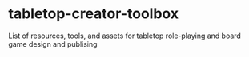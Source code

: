 # tabletop-creator-toolbox
List of resources, tools, and assets for tabletop role-playing and board game design and publising

